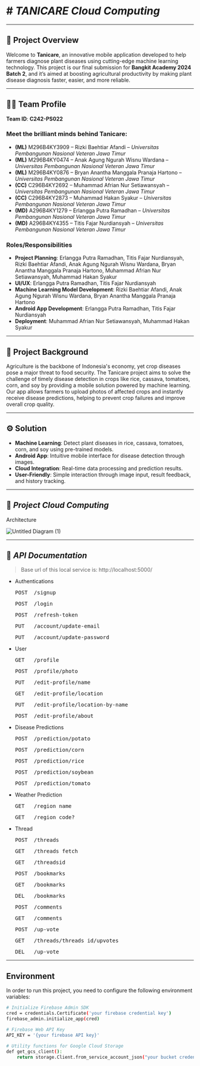 # # *TANICARE Cloud Computing*
---
## 🌱 **Project Overview**
Welcome to **Tanicare**, an innovative mobile application developed to help farmers diagnose plant diseases using cutting-edge machine learning technology. This project is our final submission for **Bangkit Academy 2024 Batch 2**, and it’s aimed at boosting agricultural productivity by making plant disease diagnosis faster, easier, and more reliable.

---

## 👨‍💻 **Team Profile**
**Team ID**: **C242-PS022**

### Meet the brilliant minds behind **Tanicare**:
- **(ML)** M296B4KY3909 – Rizki Baehtiar Afandi – *Universitas Pembangunan Nasional Veteran Jawa Timur* 
- **(ML)** M296B4KY0474 – Anak Agung Ngurah Wisnu Wardana – *Universitas Pembangunan Nasional Veteran Jawa Timur* 
- **(ML)** M296B4KY0876 – Bryan Anantha Manggala Pranaja Hartono – *Universitas Pembangunan Nasional Veteran Jawa Timur*   
- **(CC)** C296B4KY2692 – Muhammad Afrian Nur Setiawansyah – *Universitas Pembangunan Nasional Veteran Jawa Timur* 
- **(CC)** C296B4KY2873 – Muhammad Hakan Syakur – *Universitas Pembangunan Nasional Veteran Jawa Timur*  
- **(MD)** A296B4KY1279 – Erlangga Putra Ramadhan – *Universitas Pembangunan Nasional Veteran Jawa Timur*  
- **(MD)** A296B4KY4355 – Titis Fajar Nurdiansyah – *Universitas Pembangunan Nasional Veteran Jawa Timur*  

### **Roles/Responsibilities**
- **Project Planning**: Erlangga Putra Ramadhan, Titis Fajar Nurdiansyah, Rizki Baehtiar Afandi, Anak Agung Ngurah Wisnu Wardana, Bryan Anantha Manggala Pranaja Hartono, Muhammad Afrian Nur Setiawansyah, Muhammad Hakan Syakur  
- **UI/UX**: Erlangga Putra Ramadhan, Titis Fajar Nurdiansyah  
- **Machine Learning Model Development**: Rizki Baehtiar Afandi, Anak Agung Ngurah Wisnu Wardana, Bryan Anantha Manggala Pranaja Hartono  
- **Android App Development**: Erlangga Putra Ramadhan, Titis Fajar Nurdiansyah  
- **Deployment**: Muhammad Afrian Nur Setiawansyah, Muhammad Hakan Syakur  

---

## 🌾 **Project Background**
Agriculture is the backbone of Indonesia's economy, yet crop diseases pose a major threat to food security. The Tanicare project aims to solve the challenge of timely disease detection in crops like rice, cassava, tomatoes, corn, and soy by providing a mobile solution powered by machine learning. Our app allows farmers to upload photos of affected crops and instantly receive disease predictions, helping to prevent crop failures and improve overall crop quality.

---

## ⚙️ **Solution**
- **Machine Learning**: Detect plant diseases in rice, cassava, tomatoes, corn, and soy using pre-trained models.  
- **Android App**: Intuitive mobile interface for disease detection through images.  
- **Cloud Integration**: Real-time data processing and prediction results.  
- **User-Friendly**: Simple interaction through image input, result feedback, and history tracking.  

---


## 🌾 *Project Cloud Computing*
Architecture

![Untitled Diagram (1)](https://github.com/user-attachments/assets/2cf0f82a-2ddf-4532-9bda-f238d689d301)

---

## 📁 *API Documentation*
> Base url of this local service is: http://localhost:5000/
- Authentications
  <pre>POST  /signup</pre>
  <pre>POST  /login</pre>
  <pre>POST  /refresh-token</pre>
  <pre>PUT   /account/update-email</pre>
  <pre>PUT   /account/update-password</pre>
  
- User
  <pre>GET   /profile</pre>
  <pre>POST  /profile/photo</pre>
  <pre>PUT   /edit-profile/name</pre>
  <pre>GET   /edit-profile/location</pre>
  <pre>PUT   /edit-profile/location-by-name</pre>
  <pre>POST  /edit-profile/about</pre>

- Disease Predictions
  <pre>POST  /prediction/potato</pre>
  <pre>POST  /prediction/corn</pre>
  <pre>POST  /prediction/rice</pre>
  <pre>POST  /prediction/soybean</pre>
  <pre>POST  /prediction/tomato</pre>

- Weather Prediction
  <pre>GET   /region_name</pre>
  <pre>GET   /region_code?</pre>

- Thread
  <pre>POST  /threads</pre>
  <pre>GET   /threads fetch</pre>
  <pre>GET   /threadsid</pre>
  <pre>POST  /bookmarks</pre>
  <pre>GET   /bookmarks</pre>
  <pre>DEL   /bookmarks</pre>
  <pre>POST  /comments</pre>
  <pre>GET   /comments</pre>
  <pre>POST  /up-vote</pre>
  <pre>GET   /threads/threads_id/upvotes</pre>
  <pre>DEL   /up-vote</pre>

---

## Environment

In order to run this project, you need to configure the following environment variables:
```bash
# Initialize Firebase Admin SDK
cred = credentials.Certificate('your firebase credential key')
firebase_admin.initialize_app(cred)

# Firebase Web API Key 
API_KEY = '{your firebase API key}'
        
# Utility functions for Google Cloud Storage
def get_gcs_client():
    return storage.Client.from_service_account_json("your bucket credential key")
```
